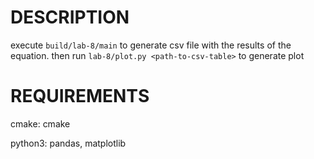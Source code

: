 # DESCRIPTION

execute `build/lab-8/main` to generate csv file with the results of the equation. then run `lab-8/plot.py <path-to-csv-table>` to generate plot

# REQUIREMENTS

cmake: cmake

python3: pandas, matplotlib
